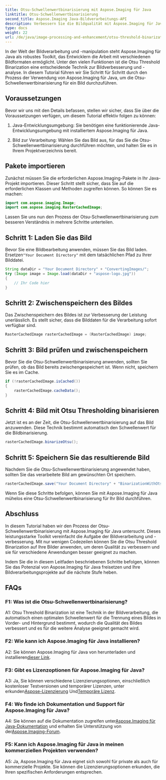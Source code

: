 ```yaml
---
title: Otsu-Schwellenwertbinarisierung mit Aspose.Imaging für Java
linktitle: Otsu-Schwellenwertbinarisierung
second_title: Aspose.Imaging Java-Bildverarbeitungs-API
description: Verbessern Sie die Bildqualität mit Aspose.Imaging für Javas Otsu Threshold Binarization. Befolgen Sie unsere Schritt-für-Schritt-Anleitung für hervorragende Bildverarbeitung.
type: docs
weight: 22
url: /de/java/image-processing-and-enhancement/otsu-threshold-binarization/
---
```

In der Welt der Bildverarbeitung und -manipulation steht Aspose.Imaging für Java als robustes Toolkit, das Entwicklern die Arbeit mit verschiedenen Bildformaten ermöglicht. Unter den vielen Funktionen ist die Otsu Threshold Binarization eine entscheidende Technik zur Bildverbesserung und -analyse. In diesem Tutorial führen wir Sie Schritt für Schritt durch den Prozess der Verwendung von Aspose.Imaging für Java, um die Otsu-Schwellenwertbinarisierung für ein Bild durchzuführen.

## Voraussetzungen

Bevor wir uns mit den Details befassen, stellen wir sicher, dass Sie über die Voraussetzungen verfügen, um diesem Tutorial effektiv folgen zu können:

1. Java-Entwicklungsumgebung: Sie benötigen eine funktionierende Java-Entwicklungsumgebung mit installiertem Aspose.Imaging für Java.

2. Bild zur Verarbeitung: Wählen Sie das Bild aus, für das Sie die Otsu-Schwellenwertbinarisierung durchführen möchten, und halten Sie es in Ihrem Projektverzeichnis bereit.

## Pakete importieren

Zunächst müssen Sie die erforderlichen Aspose.Imaging-Pakete in Ihr Java-Projekt importieren. Dieser Schritt stellt sicher, dass Sie auf die erforderlichen Klassen und Methoden zugreifen können. So können Sie es machen:

```java
import com.aspose.imaging.Image;
import com.aspose.imaging.RasterCachedImage;
```

Lassen Sie uns nun den Prozess der Otsu-Schwellenwertbinarisierung zum besseren Verständnis in mehrere Schritte unterteilen.

## Schritt 1: Laden Sie das Bild


 Bevor Sie eine Bildbearbeitung anwenden, müssen Sie das Bild laden. Ersetzen`"Your Document Directory"` mit dem tatsächlichen Pfad zu Ihrer Bilddatei. 

```java
String dataDir = "Your Document Directory" + "ConvertingImages/";
try (Image image = Image.load(dataDir + "aspose-logo.jpg"))
{
    // Ihr Code hier
}
```

## Schritt 2: Zwischenspeichern des Bildes

Das Zwischenspeichern des Bildes ist zur Verbesserung der Leistung unerlässlich. Es stellt sicher, dass die Bilddaten für die Verarbeitung sofort verfügbar sind.

```java
RasterCachedImage rasterCachedImage = (RasterCachedImage) image;
```

## Schritt 3: Bild prüfen und zwischenspeichern

Bevor Sie die Otsu-Schwellenwertbinarisierung anwenden, sollten Sie prüfen, ob das Bild bereits zwischengespeichert ist. Wenn nicht, speichern Sie es im Cache.

```java
if (!rasterCachedImage.isCached())
{
    rasterCachedImage.cacheData();
}
```

## Schritt 4: Bild mit Otsu Thresholding binarisieren

Jetzt ist es an der Zeit, die Otsu-Schwellenwertbinarisierung auf das Bild anzuwenden. Diese Technik bestimmt automatisch den Schwellenwert für die Bildbinarisierung.

```java
rasterCachedImage.binarizeOtsu();
```

## Schritt 5: Speichern Sie das resultierende Bild

Nachdem Sie die Otsu-Schwellenwertbinarisierung angewendet haben, sollten Sie das verarbeitete Bild am gewünschten Ort speichern.

```java
rasterCachedImage.save("Your Document Directory" + "BinarizationWithOtsuThreshold_out.jpg");
```

Wenn Sie diese Schritte befolgen, können Sie mit Aspose.Imaging für Java mühelos eine Otsu-Schwellenwertbinarisierung für Ihr Bild durchführen.

## Abschluss

In diesem Tutorial haben wir den Prozess der Otsu-Schwellenwertbinarisierung mit Aspose.Imaging für Java untersucht. Dieses leistungsstarke Toolkit vereinfacht die Aufgabe der Bildverarbeitung und -verbesserung. Mit nur wenigen Codezeilen können Sie die Otsu Threshold Binarization auf Ihre Bilder anwenden, um deren Qualität zu verbessern und sie für verschiedene Anwendungen besser geeignet zu machen.

Indem Sie die in diesem Leitfaden beschriebenen Schritte befolgen, können Sie das Potenzial von Aspose.Imaging für Java freisetzen und Ihre Bildverarbeitungsprojekte auf die nächste Stufe heben.

## FAQs

### F1: Was ist die Otsu-Schwellenwertbinarisierung?

A1: Otsu Threshold Binarization ist eine Technik in der Bildverarbeitung, die automatisch einen optimalen Schwellenwert für die Trennung eines Bildes in Vorder- und Hintergrund bestimmt, wodurch die Qualität des Bildes verbessert und es für die weitere Analyse geeignet gemacht wird.

### F2: Wie kann ich Aspose.Imaging für Java installieren?

 A2: Sie können Aspose.Imaging für Java von herunterladen und installieren[dieser Link](https://releases.aspose.com/imaging/java/).

### F3: Gibt es Lizenzoptionen für Aspose.Imaging für Java?

 A3: Ja, Sie können verschiedene Lizenzierungsoptionen, einschließlich kostenloser Testversionen und temporärer Lizenzen, unter erkunden[Aspose-Lizenzierung](https://purchase.aspose.com/buy) Und[Temporäre Lizenz](https://purchase.aspose.com/temporary-license/).

### F4: Wo finde ich Dokumentation und Support für Aspose.Imaging für Java?

 A4: Sie können auf die Dokumentation zugreifen unter[Aspose.Imaging für Java-Dokumentation](https://reference.aspose.com/imaging/java/) und erhalten Sie Unterstützung von der[Aspose.Imaging-Forum](https://forum.aspose.com/).

### F5: Kann ich Aspose.Imaging für Java in meinen kommerziellen Projekten verwenden?

A5: Ja, Aspose.Imaging für Java eignet sich sowohl für private als auch für kommerzielle Projekte. Sie können die Lizenzierungsoptionen erkunden, die Ihren spezifischen Anforderungen entsprechen.